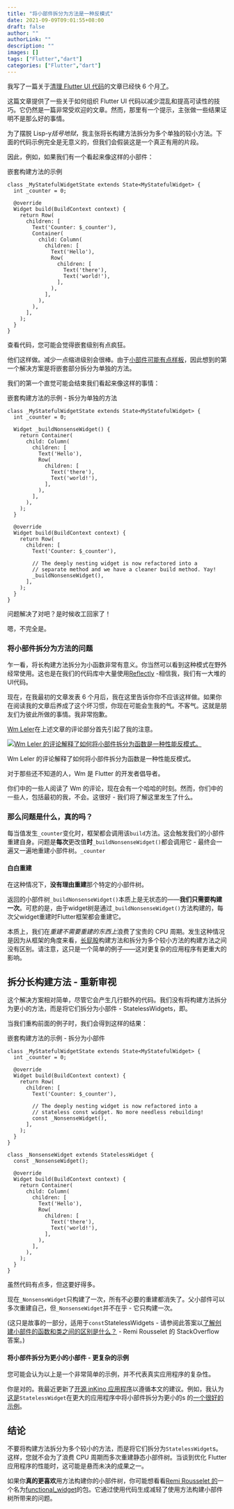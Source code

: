 ```yaml
---
title: "将小部件拆分为方法是一种反模式"
date: 2021-09-09T09:01:55+08:00
draft: false
author: ""
authorLink: ""
description: ""
images: []
tags: ["Flutter","dart"]
categories: ["Flutter","dart"]
---
```


我写了一篇关于[清理 Flutter UI 代码](https://iiro.dev/2018/06/18/putting-build-methods-on-a-diet/)的文章已经快 6 个月[了](https://iiro.dev/2018/06/18/putting-build-methods-on-a-diet/)。

这篇文章提供了一些关于如何组织 Flutter UI 代码以减少混乱和提高可读性的技巧。它仍然是一篇非常受欢迎的文章。然而，那里有一个提示，主张做一些结果证明不是那么好的事情。

为了摆脱 Lisp-y*括号地狱*，我主张将长构建方法拆分为多个单独的较小方法。下面的代码示例完全是无意义的，但我们会假装这是一个真正有用的片段。

因此，例如，如果我们有一个看起来像这样的小部件：

嵌套构建方法的示例

```
class _MyStatefulWidgetState extends State<MyStatefulWidget> {
  int _counter = 0;

  @override
  Widget build(BuildContext context) {
    return Row(
      children: [
        Text('Counter: $_counter'),
        Container(
          child: Column(
            children: [
              Text('Hello'),
              Row(
                children: [
                  Text('there'),
                  Text('world!'),
                ],
              ),
            ],
          ),
        ),
      ],
    );
  }
}
```

查看代码，您可能会觉得嵌套级别有点疯狂。

他们这样做。减少一点缩进级别会很棒。由于[小部件可能有点样板](https://medium.com/@darky12s/flutter-reducing-widgets-boilerplate-3e635f10685e)，因此想到的第一个解决方案是将嵌套部分拆分为单独的方法。

我们的第一个直觉可能会结束我们看起来像这样的事情：

嵌套构建方法的示例 - 拆分为单独的方法

```
class _MyStatefulWidgetState extends State<MyStatefulWidget> {
  int _counter = 0;

  Widget _buildNonsenseWidget() {
    return Container(
      child: Column(
        children: [
          Text('Hello'),
          Row(
            children: [
              Text('there'),
              Text('world!'),
            ],
          ),
        ],
      ),
    );
  }

  @override
  Widget build(BuildContext context) {
    return Row(
      children: [
        Text('Counter: $_counter'),

        // The deeply nesting widget is now refactored into a
        // separate method and we have a cleaner build method. Yay!
        _buildNonsenseWidget(),
      ],
    );
  }
}
```

问题解决了对吧？是时候收工回家了！

嗯，不完全是。

### 将小部件拆分为方法的问题

乍一看，将长构建方法拆分为小函数非常有意义。你当然可以看到这种模式在野外经常使用。这也是在我们的代码库中大量使用[Reflectly](https://reflectly.app/) -相信我，我们有一大堆的UI代码。

现在，在我最初的文章发表 6 个月后，我在这里告诉你你不应该这样做。如果你在阅读我的文章后养成了这个坏习惯，你现在可能会生我的气。不客气。这就是朋友们为彼此所做的事情。我非常抱歉。

[Wm Leler](https://twitter.com/flutter_wm)在上述文章的评论部分首先引起了我的注意。

[![Wm Leler 的评论解释了如何将小部件拆分为函数是一种性能反模式。](https://luckly007.oss-cn-beijing.aliyuncs.com/image/wm.png)](https://iiro.dev/images/splitting-widgets-to-functions-antipattern/wm.png)

Wm Leler 的评论解释了如何将小部件拆分为函数是一种性能反模式。

对于那些还不知道的人，Wm 是 Flutter 的开发者倡导者。

你们中的一些人阅读了 Wm 的评论，现在会有一个哈哈的时刻。然而，你们中的一些人，包括最初的我，不会。这很好 - 我们将了解这里发生了什么。

### 那么问题是什么，真的吗？

每当值发生`_counter`变化时，框架都会调用该`build`方法。这会触发我们的小部件重建自身。问题是**每次**更改值**时**`_buildNonsenseWidget()`都会调用它 - 最终会一遍又一遍地重建小部件树。`_counter`

#### 白白重建

在这种情况下，**没有理由重建**那个特定的小部件树。

返回的小部件树`_buildNonsenseWidget()`本质上是无状态的——**我们只需要构建一次**。可悲的是，由于widget树是通过`_buildNonsenseWidget()`方法构建的，每次父widget重建时Flutter框架都会重建它。

本质上，我们在*重建不需要重建的东西上*浪费了宝贵的 CPU 周期。发生这种情况是因为从框架的角度来看，[长屁股](https://www.youtube.com/watch?v=RAGcDi0DRtU)构建方法和拆分为多个较小方法的构建方法之间没有区别。请注意，这只是一个简单的例子——这对更复杂的应用程序有更重大的影响。

## 拆分长构建方法 - 重新审视

这个解决方案相对简单，尽管它会产生几行额外的代码。我们没有将构建方法拆分为更小的方法，而是将它们拆分为小部件 - StatelessWidgets，即。

当我们重构前面的例子时，我们会得到这样的结果：

嵌套构建方法的示例 - 拆分为小部件

```
class _MyStatefulWidgetState extends State<MyStatefulWidget> {
  int _counter = 0;

  @override
  Widget build(BuildContext context) {
    return Row(
      children: [
        Text('Counter: $_counter'),

        // The deeply nesting widget is now refactored into a
        // stateless const widget. No more needless rebuilding!
        const _NonsenseWidget(),
      ],
    );
  }
}

class _NonsenseWidget extends StatelessWidget {
  const _NonsenseWidget();

  @override
  Widget build(BuildContext context) {
    return Container(
      child: Column(
        children: [
          Text('Hello'),
          Row(
            children: [
              Text('there'),
              Text('world!'),
            ],
          ),
        ],
      ),
    );
  }
}
```

虽然代码有点多，但这要好得多。

现在`_NonsenseWidget`只构建了一次，所有不必要的重建都消失了。父小部件可以多次重建自己，但`_NonsenseWidget`并不在乎 - 它只构建一次。

(这只是故事的一部分，适用于`const`StatelessWidgets - 请参阅此答案以[了解创建小部件的函数和类之间的区别是什么？](https://stackoverflow.com/a/53234826/940036) - Remi Rousselet 的 StackOverflow 答案。)

#### 将小部件拆分为更小的小部件 - 更复杂的示例

您可能会认为以上是一个非常简单的示例，并不代表真实应用程序的复杂性。

你是对的。我最近更新了[开源 inKino 应用程序](https://github.com/roughike/inKino)以遵循本文的建议。例如，我认为[这是](https://github.com/roughike/inKino/blob/development/mobile/lib/ui/event_details/event_backdrop_photo.dart)`StatelessWidget`在更大的应用程序中将小部件拆分为更小的s 的[一个很好的示例](https://github.com/roughike/inKino/blob/development/mobile/lib/ui/event_details/event_backdrop_photo.dart)。

## 结论

不要将构建方法拆分为多个较小的方法，而是将它们拆分为`StatelessWidget`s。这样，您就不会为了浪费 CPU 周期而多次重建静态小部件树。当谈到优化 Flutter 应用程序的性能时，这可能是悬而未决的成果之一。

如果你**真的更喜欢**用方法构建你的小部件树，你可能想看看[Remi Rousselet 的](https://medium.com/@darky12s/flutter-reducing-widgets-boilerplate-3e635f10685e)一个名为[functional_widget](https://medium.com/@darky12s/flutter-reducing-widgets-boilerplate-3e635f10685e)的包。它通过使用代码生成减轻了使用方法构建小部件树所带来的问题。
